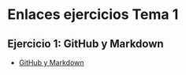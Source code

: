 # Enlaces ejercicios Tema 1

## Ejercicio 1: GitHub y Markdown
* [GitHub y Markdown](Ejercicios/Ejercicio%201/GitHub.md)


